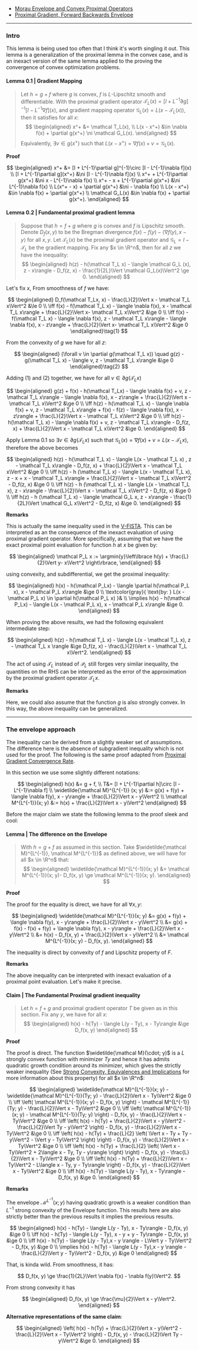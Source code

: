 - [Morau Envelope and Convex Proximal Operators](../Proximal%20Operator/Moreau%20Envelope%20and%20Convex%20Proximal%20Mapping.md)
- [Proximal Gradient, Forward Backwards Envelope](Proximal%20Gradient,%20Forward%20Backwards%20Envelope.md)

---
### **Intro**

This lemma is being used too often that I think it's worth singling it out. 
This lemma is a generalization of the proximal lemma in the convex case, and is  an inexact version of the same lemma applied to the proving the convergence of convex optimization problems. 

#### **Lemma 0.1 | Gradient Mapping**
> Let $h = g + f$ where $g$ is convex, $f$ is $L$-Lipschitz smooth and differentiable. 
> With the proximal gradient operator $\mathcal T_L(x) = [I + L^{-1}\partial g]^{-1}[I - L^{-1}\nabla f](x)$, and gradient mapping operator $\mathcal G_L(x) = L(x - \mathcal T_L(x))$, then it satisfies for all $x$: 
> $$
> \begin{aligned}
>   x^+ &= \mathcal T_L(x), 
>   \\
>   L(x - x^+) &\in  \nabla f(x) + \partial g(x^+) \ni \mathcal G_L(x). 
> \end{aligned}
> $$
> Equivalently, $\exists v \in g(x^+)$ such that $L(x - x^+) = \nabla f(x) + v = \mathcal G_L(x)$. 

**Proof**

$$
\begin{aligned}
    x^+ &= [I + L^{-1}\partial g]^{-1}\circ [I - L^{-1}\nabla f](x)
    \\
    [I + L^{-1}\partial g](x^+) &\ni [I - L^{-1}\nabla f](x)
    \\
    x^+ + L^{-1}\partial g(x^+) &\ni x - L^{-1}\nabla f(x)
    \\
    x^+ - x + L^{-1}\partial g(x^+) &\ni L^{-1}\nabla f(x)
    \\
    L(x^+ - x) + \partial g(x^+) &\ni - \nabla f(x)
    \\
    L(x - x^+) &\in \nabla f(x) + \partial g(x^+)
    \\
    \mathcal G_L(x) &\in \nabla f(x) + \partial g(x^+). 
\end{aligned}
$$

#### **Lemma 0.2 | Fundamental proximal gradient lemma**
> Suppose that $h = f + g$ where $g$ is convex and $f$ is Lipschitz smooth. 
> Denote $D_f(x,y)$ to be the Bregman divergence $f(x) - f(y) - \langle \nabla f(y), x - y\rangle$ for all $x, y$. 
> Let $\mathcal T_L(x)$ be the proximal gradient operator and $\mathcal G_L = I - \mathcal T_L$ be the gradient mapping.
> Fix any $x \in \R^n$, then for all $z$ we have the inequality: 
> $$
> \begin{aligned}
>     h(z) - h(\mathcal T_L x) - \langle \mathcal G_L (x), z - x\rangle - 
>     D_f(z, x) - \frac{1}{2L}\Vert \mathcal G_L(x)\Vert^2 \ge 0. 
> \end{aligned}
> $$

Let's fix $x$, 
From smoothness of $f$ we have: 

$$
\begin{aligned}
    D_f(\mathcal T_Lx, x) - \frac{L}{2}\Vert x - \mathcal T_L x\Vert^2
    &\le 0
    \\
    \iff 
    f(x) - f(\mathcal T_L x) - \langle \nabla f(x), x - \mathcal T_L x\rangle + 
    \frac{L}{2}\Vert x-  \mathcal T_L x\Vert^2 
    &\ge 0
    \\
    \iff 
    f(x) - f(\mathcal T_L x)
    - \langle \nabla f(x), z - \mathcal T_L x\rangle
    - \langle \nabla f(x), x - z\rangle
    + 
    \frac{L}{2}\Vert x-  \mathcal T_L x\Vert^2 
    &\ge 0
\end{aligned}\tag{1}
$$

From the convexity of $g$ we have for all $z$: 

$$
\begin{aligned}
    (\forall v \in \partial g(\mathcal T_L x))
    \quad 
    g(z) - g(\mathcal T_L x) 
    - \langle  v, z - \mathcal T_L x\rangle
    &\ge 0
\end{aligned}\tag{2}
$$

Adding (1) and (2) together, we have for all $v \in \partial g(\mathcal T_L x)$

$$
\begin{aligned}
    g(z) + f(x) - h(\mathcal T_Lx)
    - \langle \nabla f(x) + v, z - \mathcal T_L x\rangle
    - \langle \nabla f(x), x - z\rangle
    + \frac{L}{2}\Vert x - \mathcal T_L x\Vert^2 &\ge 0
    \\
    \iff 
    h(z) - h(\mathcal T_L x)
    - \langle \nabla f(x) + v, z - \mathcal T_L x\rangle
    + f(x) - f(z) 
    - \langle \nabla f(x), x - z\rangle
    + \frac{L}{2}\Vert x - \mathcal T_L x\Vert^2
    &\ge 0
    \\
    \iff 
    h(z) - h(\mathcal T_L x)
    - \langle \nabla f(x) + v, z - \mathcal T_L x\rangle
    - D_f(z, x)
    + \frac{L}{2}\Vert x - \mathcal T_L x\Vert^2
    &\ge 0. 
\end{aligned}
$$

Apply Lemma 0.1 so $\exists v \in \partial g(\mathcal T_L x)$ such that $\mathcal G_L(x) = \nabla f(x) + v = L (x - \mathcal T_L x)$, therefore the above becomes

$$
\begin{aligned}
    h(z) - h(\mathcal T_L x)
    - \langle L(x - \mathcal T_L x) , z - \mathcal T_L x\rangle
    - D_f(z, x)
    + \frac{L}{2}\Vert x - \mathcal T_L x\Vert^2
    &\ge 0
    \\
    \iff 
    h(z) - h (\mathcal T_L x)
    - \langle L(x - \mathcal T_L x), z - x + x - \mathcal T_L x\rangle
    + \frac{L}{2}\Vert x - \mathcal T_L x\Vert^2
    - D_f(z, x)
    &\ge 0
    \\
    \iff 
    h(z) - h (\mathcal T_L x)
    - \langle L(x - \mathcal T_L x), z - x\rangle
    - \frac{L}{2}\Vert x - \mathcal T_L x\Vert^2
    - D_f(z, x)
    &\ge 0
    \\
    \iff 
    h(z) - h (\mathcal T_L x)
    - \langle \mathcal G_L x, z - x\rangle
    - \frac{1}{2L}\Vert \mathcal G_L x\Vert^2
    - D_f(z, x)
    &\ge 0. 
\end{aligned}
$$

**Remarks**

This is actually the same inequality used in the [V-FISTA](V-FISTA.md). 
This can be interpreted as an the consequence of the inexact evaluation of using proximal gradient operator. 
More specifically, assuming that we have the exact proximal point evaluation for function $h$ at $x$ be given by: 

$$
\begin{aligned}
    \mathcal P_L x := \argmin{y}\left\lbrace
        h(y) + \frac{L}{2}\Vert  y- x\Vert^2
    \right\rbrace, 
\end{aligned}
$$

using convexity, and subdifferential, we get the proximal inequality: 

$$
\begin{aligned}
    h(x) - h(\mathcal P_Lx) 
    - \langle \partial h(\mathcal P_L x), x - \mathcal P_L x\rangle
    &\ge 
    0
    \\
    \textcolor{gray}{
        \text{by: }
        L(x - \mathcal P_L x) \in \partial h(\mathcal P_L x)
    }&
    \\
    \implies 
    h(x) - h(\mathcal P_Lx) 
    - \langle L(x - \mathcal P_L x), x - \mathcal P_L x\rangle
    &\ge 0. 
\end{aligned}
$$

When proving the above results, we had the following equivalent intermediate step: 

$$
\begin{aligned}
    h(z) - h(\mathcal T_L x) 
    - \langle
        L(x - \mathcal T_L x), 
        z - \mathcal T_L x
    \rangle 
    &\ge 
    D_f(z, x) - \frac{L}{2}\Vert x - \mathcal T_L x\Vert^2. 
\end{aligned}
$$

The act of using $\mathcal T_L$ instead of $\mathcal P_L$ still forges very similar inequality, the quantities on the RHS can be interpreted as the error of the approximation by the proximal gradient operator $\mathcal T_L x$. 

**Remarks**

Here, we could also assume that the function $g$ is also strongly convex. 
In this way, the above inequality can be generalized. 


---
### **The envelope approach**

The inequality can be derived from a slightly weaker set of assumptions. 
The difference here is the absence of subgradient inequality which is not used for the proof. 
The following is the same proof adapted from [Proximal Gradient Convergence Rate](AMATH%20516%20Numerical%20Optimizations/Classics%20Algorithms/Proximal%20Gradient%20Convergence%20Rate.md). 

In this section we use some slightly different notations: 

$$
\begin{aligned}
    h(x) &= g + f, 
    \\
    T&= [I + L^{-1}\partial h]\circ [I - L^{-1}\nabla f]
    \\
    \widetilde{\mathcal M}^{L^{-1}}
    (x; y) 
    &:= 
    g(x) + f(y) + \langle \nabla f(y), x - y\rangle 
    + \frac{L}{2}\Vert x - y\Vert^2
    \\
    \mathcal M^{L^{-1}}(x; y) 
    &:= h(x) + \frac{L}{2}\Vert x - y\Vert^2
\end{aligned}
$$

Before the major claim we state the following lemma to the proof sleek and cool: 

#### **Lemma | The difference on the Envelope**
> With $h = g + f$ as assumed in this section. 
> Take $\widetilde{\mathcal M}^{L^{-1}}, \mathcal M^{L^{-1}}$ as defined above, we will have for all $x \in \R^n$ that: 
> $$
> \begin{aligned}
>     \widetilde{\mathcal M}^{L^{-1}}(x; y)
>     &= 
>     \mathcal M^{L^{-1}}(x; y)- D_f(x, y) \ge \mathcal M^{L^{-1}}(x; y). 
> \end{aligned}
> $$

**Proof**

The proof for the equality is direct, we have for all $\forall x, y$: 

$$
\begin{aligned}
    \widetilde{\mathcal M}^{L^{-1}}(x; y) 
    &= 
    g(x) + f(y) + \langle \nabla f(y), x - y\rangle + \frac{L}{2}\Vert x - y\Vert^2
    \\
    &= 
    g(x) + f(x) - f(x) + f(y) 
    + \langle \nabla f(y), x - y\rangle + \frac{L}{2}\Vert x - y\Vert^2
    \\
    &= 
    h(x) - D_f(x, y) + \frac{L}{2}\Vert x - y\Vert^2 
    \\
    &= \mathcal M^{L^{-1}}(x; y) - D_f(x, y). 
\end{aligned}
$$

The inequality is direct by convexity of $f$ and Lipschitz property of $F$. 

**Remarks**

The above inequality can be interpreted with inexact evaluation of a proximal point evaluation. 
Let's make it precise. 




#### **Claim | The Fundamental Proximal gradient inequality**
> Let $h = f + g$ and proximal gradient operator $T$ be given as in this section. 
> Fix any $y$, we have for all $x$: 
> $$
> \begin{aligned}
>     h(x) - h(Ty) - \langle L(y - Ty), x - Ty\rangle
>     &\ge  D_f(x, y) 
> \end{aligned}
> $$

**Proof**

The proof is direct. 
The function $\widetilde{\mathcal M}(\cdot; y)$ is a $L$ strongly convex function with minimizer $Ty$ and hence it has admits quadratic growth condition around its minimizer, which gives the  strictly weaker inequality (See [Strong Convexity, Equivalences and Implications](../Strong%20Convexity,%20Equivalences%20and%20Implications.md) for more information about this property) for all $x \in \R^n$: 

$$
\begin{aligned}
    \widetilde{\mathcal M}^{L^{-1}}(x; y) - 
    \widetilde{\mathcal M}^{L^{-1}}(Ty; y)
    - 
    \frac{L}{2}\Vert x - Ty\Vert^2
    &\ge 
    0
    \\
    \iff
    \left(
        \mathcal M^{L^{-1}}(x; y) - D_f(x, y)
    \right) - 
    \mathcal M^{L^{-1}}(Ty; y) 
    - 
    \frac{L}{2}\Vert x - Ty\Vert^2
    &\ge 0
    \\
    \iff 
    \left(
        \mathcal M^{L^{-1}}(x; y)
        - 
        \mathcal M^{L^{-1}}(Ty; y)
    \right)
    - 
    D_f(x, y) 
    - \frac{L}{2}\Vert x - Ty\Vert^2
    &\ge 0
    \\
    \iff 
    \left(
        h(x) - h(Ty) 
        + 
        \frac{L}{2}\Vert x - y\Vert^2 - 
        \frac{L}{2}\Vert Ty - y\Vert^2
    \right)
    - 
    D_f(x, y) 
    - \frac{L}{2}\Vert x - Ty\Vert^2
    &\ge 0
    \\
    \iff 
    \left(
        h(x) - h(Ty) 
        + 
        \frac{L}{2}
        \left(
            \Vert x - Ty + Ty - y\Vert^2
            - 
            \Vert y - Ty\Vert^2
        \right)
    \right)
    - 
    D_f(x, y) 
    - \frac{L}{2}\Vert x - Ty\Vert^2
    &\ge 0
    \\
    \iff 
    \left(
        h(x) - h(Ty) 
        + 
        \frac{L}{2}
        \left(
            \Vert x - Ty\Vert^2 + 
            2\langle x - Ty, Ty - y\rangle
        \right)
    \right)
    - 
    D_f(x, y) 
    - \frac{L}{2}\Vert x - Ty\Vert^2
    &\ge 0
    \\
    \iff
    \left(
        h(x) - h(Ty) + \frac{L}{2}\Vert x - Ty\Vert^2 
        - L\langle  x - Ty, y - Ty\rangle
    \right)
    - 
    D_f(x, y) 
    - \frac{L}{2}\Vert x - Ty\Vert^2
    &\ge 0
    \\
    \iff 
    h(x) - h(Ty)
    - \langle L(y - Ty), x - Ty\rangle
    - D_f(x, y) 
    &\ge 0. 
\end{aligned}
$$

**Remarks**

The envelope $\mathcal M^{L^{-1}}(x; y)$ having quadratic growth is a weaker condition than $L^{-1}$ strong convexity of the Envelope function. 
This results here are also strictly better than the previous results it implies the previous results. 

$$
\begin{aligned}
    h(x) - h(Ty) - \langle L(y - Ty), x - Ty\rangle - D_f(x, y) &\ge 0
    \\
    \iff
    h(x) - h(Ty)
    - \langle L(y - Ty), x - y + y - Ty\rangle - D_f(x, y) 
    &\ge 0
    \\
    \iff
    h(x) - h(Ty)
    - \langle L(y - Ty),x - y \rangle
    - L\Vert y - Ty\Vert^2
    - D_f(x, y) 
    &\ge 0
    \\
    \implies 
    h(x) - h(Ty)
    - \langle L(y - Ty),x - y \rangle
    - \frac{L}{2}\Vert y - Ty\Vert^2
    - D_f(x, y) 
    &\ge 0
\end{aligned}
$$

That, is kinda wild. 
From smoothness, it has: 

$$
D_f(x, y) \ge \frac{1}{2L}\Vert \nabla f(x) - \nabla f(y)\Vert^2. 
$$

From strong convexity it has 

$$
\begin{aligned}
    D_f(x, y) \ge \frac{\mu}{2}\Vert x - y\Vert^2. 
\end{aligned}
$$

**Alternative representations of the same claim**: 

$$
\begin{aligned}
    \left(
        h(x) - h(Ty) + 
        \frac{L}{2}\Vert x - y\Vert^2 
        - \frac{L}{2}\Vert x - Ty\Vert^2 
    \right)
    - D_f(x, y) - \frac{L}{2}\Vert Ty - y\Vert^2
    &\ge 0. 
\end{aligned}
$$


